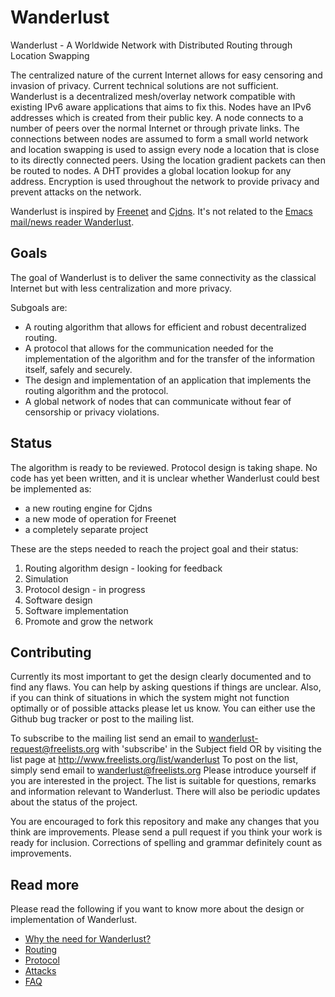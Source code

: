 # Wanderlust
Wanderlust - A Worldwide Network with Distributed Routing through Location Swapping

The centralized nature of the current Internet allows for easy censoring and invasion of privacy. Current technical solutions are not sufficient. Wanderlust is a decentralized mesh/overlay network compatible with existing IPv6 aware applications that aims to fix this. Nodes have an IPv6 addresses which is created from their public key. A node connects to a number of peers over the normal Internet or through private links. The connections between nodes are assumed to form a small world network and location swapping is used to assign every node a location that is close to its directly connected peers. Using the location gradient packets can then be routed to nodes. A DHT provides a global location lookup for any address. Encryption is used throughout the network to provide privacy and prevent attacks on the network.

Wanderlust is inspired by [Freenet][] and [Cjdns][]. It's not related to the [Emacs mail/news reader Wanderlust][emacs-wanderlust].

## Goals
The goal of Wanderlust is to deliver the same connectivity as the classical Internet but with less centralization and more privacy.

Subgoals are:

- A routing algorithm that allows for efficient and robust decentralized routing.
- A protocol that allows for the communication needed for the implementation of the algorithm and for the transfer of the information itself, safely and securely.
- The design and implementation of an application that implements the routing algorithm and the protocol.
- A global network of nodes that can communicate without fear of censorship or privacy violations.

## Status
The algorithm is ready to be reviewed. Protocol design is taking shape. No code has yet been written, and it is unclear whether Wanderlust could best be implemented as:

- a new routing engine for Cjdns
- a new mode of operation for Freenet
- a completely separate project

These are the steps needed to reach the project goal and their status:

1. Routing algorithm design - looking for feedback
2. Simulation
3. Protocol design - in progress
4. Software design
5. Software implementation
6. Promote and grow the network

## Contributing
Currently its most important to get the design clearly documented and to find any flaws. You can help by asking questions if things are unclear. Also, if you can think of situations in which the system might not function optimally or of possible attacks please let us know. You can either use the Github bug tracker or post to the mailing list.

To subscribe to the mailing list send an email to wanderlust-request@freelists.org with 'subscribe' in the Subject field OR by visiting the list page at http://www.freelists.org/list/wanderlust To post on the list, simply send email to wanderlust@freelists.org Please introduce yourself if you are interested in the project. The list is suitable for questions, remarks and information relevant to Wanderlust. There will also be periodic updates about the status of the project.

You are encouraged to fork this repository and make any changes that you think are improvements. Please send a pull request if you think your work is ready for inclusion. Corrections of spelling and grammar definitely count as improvements.

## Read more
Please read the following if you want to know more about the design or implementation of Wanderlust.

- [Why the need for Wanderlust?](doc/why-wanderlust.md)
- [Routing](doc/routing.md)
- [Protocol](doc/protocol.md)
- [Attacks](doc/attacks.md)
- [FAQ](doc/faq.md)

[freenet]: https://freenetproject.org/ "Freenet, the free network"
[cjdns]: http://cjdns.info/ "CJDNS"
[emacs-wanderlust]: http://www.emacswiki.org/emacs/WanderLust "Wanderlust for Emacs"

